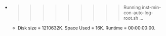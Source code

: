 * >>>>>>>>> Running inst-min-con-auto-log-root.sh ...
  * Disk size = 1210632K. Space Used = 16K. Runtime = 00:00:00:00.
